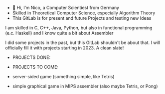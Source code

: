 - 👋 Hi, I’m Nico, a Computer Scientiest from Germany
- Skilled in Theoretical Computer Science, especially Algorithm Theory
- This GitLab is for present and future Projects and testing new Ideas

I am skilled in C, C++, Java, Python, but also in functional programming (e.c. Haskell)
and I know quite a bit about Assembler

I did some projects in the past, but this GitLab shouldn't be about that.
I will officially fill it with projects starting in 2023. A clean slate!

- PROJECTS DONE:

- PROJECTS TO COME:
-   server-sided game (something simple, like Tetris)
-   simple graphical game in MIPS assembler (also maybe Tetris, or Pong)
